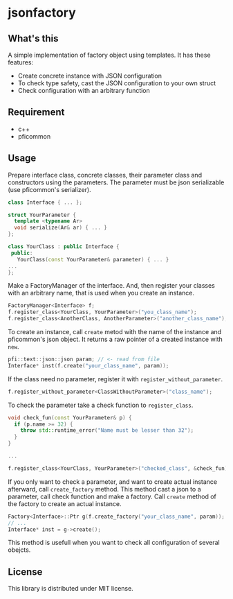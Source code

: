 jsonfactory
===========

What's this
-----------

A simple implementation of factory object using templates.
It has these features:

- Create concrete instance with JSON configuration
- To check type safety, cast the JSON configuration to your own struct
- Check configuration with an arbitrary function

Requirement
-----------

- c++
- pficommon


Usage
-----

Prepare interface class, concrete classes, their parameter class and constructors using the parameters.
The parameter must be json serializable (use pficommon's serializer).

```c++
class Interface { ... };

struct YourParameter {
  template <typename Ar>
  void serialize(Ar& ar) { ... }
};

class YourClass : public Interface {
 public:
   YourClass(const YourParameter& parameter) { ... }
...
};
```

Make a FactoryManager of the interface.
And, then register your classes with an arbitrary name, that is used when you create an instance.

```c++
FactoryManager<Interface> f;
f.register_class<YourClass, YourParameter>("you_class_name");
f.register_class<AnotherClass, AnotherParameter>("another_class_name"); 
```

To create an instance, call `create` metod with the name of the instance and pficommon's json object.
It returns a raw pointer of a created instance with `new`.

```c++
pfi::text::json::json param; // <- read from file
Interface* inst(f.create("your_class_name", param));
```

If the class need no parameter, register it with `register_without_parameter`.

```c++
f.register_without_parameter<ClassWithoutParameter>("class_name");
```

To check the parameter take a check function to `register_class`.

```c++
void check_fun(const YourParameter& p) {
  if (p.name >= 32) {
    throw std::runtime_error("Name must be lesser than 32");
  }
}

...

f.register_class<YourClass, YourParameter>("checked_class", &check_fun)
```

If you only want to check a parameter, and want to create actual instance afterward, call `create_factory` method.
This method cast a json to a parameter, call check function and make a factory.
Call `create` method of the factory to create an actual instance.

```c++
Factory<Interface>::Ptr g(f.create_factory("your_class_name", param));
// ...
Interface* inst = g->create();
```

This method is usefull when you want to check all configuration of several obejcts.


License
-------

This library is distributed under MIT license.
